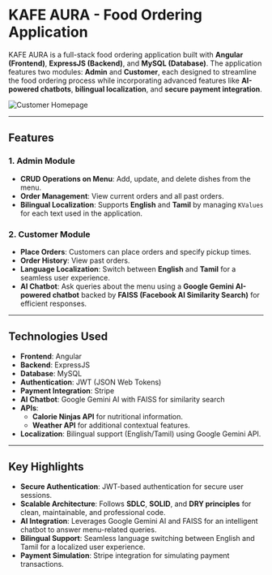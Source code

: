 # KAFE AURA - Food Ordering Application

KAFE AURA is a full-stack food ordering application built with **Angular (Frontend)**, **ExpressJS (Backend)**, and **MySQL (Database)**. The application features two modules: **Admin** and **Customer**, each designed to streamline the food ordering process while incorporating advanced features like **AI-powered chatbots**, **bilingual localization**, and **secure payment integration**.

![Customer Homepage]([screenshots/my-screenshot.png](https://github.com/Vimalan-S/KafeAura---Food-Ordering-Application/blob/main/Kafe/screenshots/Customer%20Homepage.jpg))

---

## Features

### 1. **Admin Module**
   - **CRUD Operations on Menu**: Add, update, and delete dishes from the menu.
   - **Order Management**: View current orders and all past orders.
   - **Bilingual Localization**: Supports **English** and **Tamil** by managing `KValues` for each text used in the application.

### 2. **Customer Module**
   - **Place Orders**: Customers can place orders and specify pickup times.
   - **Order History**: View past orders.
   - **Language Localization**: Switch between **English** and **Tamil** for a seamless user experience.
   - **AI Chatbot**: Ask queries about the menu using a **Google Gemini AI-powered chatbot** backed by **FAISS (Facebook AI Similarity Search)** for efficient responses.

---

## Technologies Used

- **Frontend**: Angular
- **Backend**: ExpressJS
- **Database**: MySQL
- **Authentication**: JWT (JSON Web Tokens)
- **Payment Integration**: Stripe
- **AI Chatbot**: Google Gemini AI with FAISS for similarity search
- **APIs**: 
  - **Calorie Ninjas API** for nutritional information.
  - **Weather API** for additional contextual features.
- **Localization**: Bilingual support (English/Tamil) using Google Gemini API.

---

## Key Highlights

- **Secure Authentication**: JWT-based authentication for secure user sessions.
- **Scalable Architecture**: Follows **SDLC**, **SOLID**, and **DRY principles** for clean, maintainable, and professional code.
- **AI Integration**: Leverages Google Gemini AI and FAISS for an intelligent chatbot to answer menu-related queries.
- **Bilingual Support**: Seamless language switching between English and Tamil for a localized user experience.
- **Payment Simulation**: Stripe integration for simulating payment transactions.
